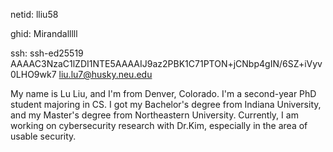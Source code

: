 netid: lliu58

ghid: Mirandalllll

ssh: ssh-ed25519 AAAAC3NzaC1lZDI1NTE5AAAAIJ9az2PBK1C71PTON+jCNbp4gIN/6SZ+iVyv0LHO9wk7 liu.lu7@husky.neu.edu

My name is Lu Liu, and I'm from Denver, Colorado. I'm a second-year PhD student majoring in CS. I got my Bachelor's degree from Indiana University, and my Master's degree from Northeastern University. Currently, I am working on cybersecurity research with Dr.Kim, especially in the area of usable security.
